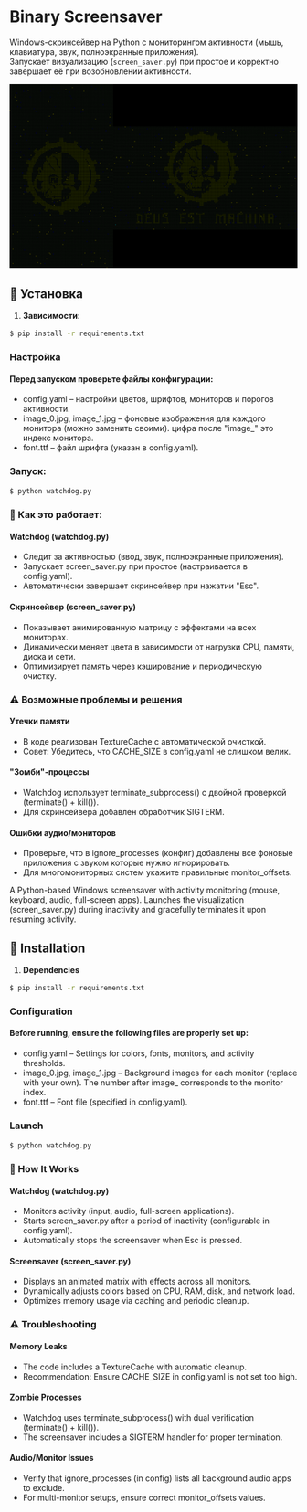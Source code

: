 # Binary Screensaver 

Windows-скринсейвер на Python с мониторингом активности (мышь, клавиатура, звук, полноэкранные приложения).  
Запускает визуализацию (`screen_saver.py`) при простое и корректно завершает её при возобновлении активности.

![Demo](demo.gif)

## 🔧 Установка

1. **Зависимости**:
```bash
$ pip install -r requirements.txt
```
### Настройка
#### Перед запуском проверьте файлы конфигурации:
- config.yaml – настройки цветов, шрифтов, мониторов и порогов активности.
- image_0.jpg, image_1.jpg – фоновые изображения для каждого монитора (можно заменить своими). цифра после "image_" это индекс монитора.
- font.ttf – файл шрифта (указан в config.yaml).

### Запуск:
```bash
$ python watchdog.py
```

### 🚀 Как это работает:
#### Watchdog (watchdog.py)
- Следит за активностью (ввод, звук, полноэкранные приложения).
- Запускает screen_saver.py при простое (настраивается в config.yaml).
- Автоматически завершает скринсейвер при нажатии "Esc".

#### Скринсейвер (screen_saver.py)
- Показывает анимированную матрицу с эффектами на всех мониторах.
- Динамически меняет цвета в зависимости от нагрузки CPU, памяти, диска и сети.
- Оптимизирует память через кэширование и периодическую очистку.

### ⚠️ Возможные проблемы и решения
#### Утечки памяти
- В коде реализован TextureCache с автоматической очисткой.
- Совет: Убедитесь, что CACHE_SIZE в config.yaml не слишком велик.

#### "Зомби"-процессы
- Watchdog использует terminate_subprocess() с двойной проверкой (terminate() + kill()).
- Для скринсейвера добавлен обработчик SIGTERM.

#### Ошибки аудио/мониторов
- Проверьте, что в ignore_processes (конфиг) добавлены все фоновые приложения с звуком которые нужно игнорировать.
- Для многомониторных систем укажите правильные monitor_offsets.



A Python-based Windows screensaver with activity monitoring (mouse, keyboard, audio, full-screen apps).
Launches the visualization (screen_saver.py) during inactivity and gracefully terminates it upon resuming activity.

## 🔧 Installation
1. **Dependencies**
```bash
$ pip install -r requirements.txt 
```

### Configuration
#### Before running, ensure the following files are properly set up:
- config.yaml – Settings for colors, fonts, monitors, and activity thresholds.
- image_0.jpg, image_1.jpg – Background images for each monitor (replace with your own). The number after image_ corresponds to the monitor index.
- font.ttf – Font file (specified in config.yaml).

### Launch
```bash
$ python watchdog.py
```
### 🚀 How It Works
#### Watchdog (watchdog.py)
- Monitors activity (input, audio, full-screen applications).
- Starts screen_saver.py after a period of inactivity (configurable in config.yaml).
- Automatically stops the screensaver when Esc is pressed.

#### Screensaver (screen_saver.py)
- Displays an animated matrix with effects across all monitors.
- Dynamically adjusts colors based on CPU, RAM, disk, and network load.
- Optimizes memory usage via caching and periodic cleanup.

### ⚠️ Troubleshooting
#### Memory Leaks
- The code includes a TextureCache with automatic cleanup.
- Recommendation: Ensure CACHE_SIZE in config.yaml is not set too high.

#### Zombie Processes
- Watchdog uses terminate_subprocess() with dual verification (terminate() + kill()).
- The screensaver includes a SIGTERM handler for proper termination.

#### Audio/Monitor Issues
- Verify that ignore_processes (in config) lists all background audio apps to exclude.
- For multi-monitor setups, ensure correct monitor_offsets values.